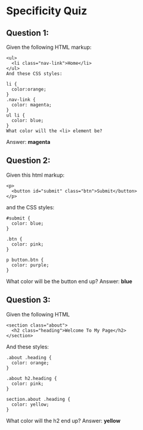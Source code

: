 # Specificity Quiz

## Question 1:
Given the following HTML markup:
```
<ul>
  <li class="nav-link">Home</li>
</ul>
And these CSS styles:

li {
  color:orange;
}
.nav-link {
  color: magenta;
}
ul li {
  color: blue;
}
What color will the <li> element be?
```
Answer: **magenta**

## Question 2:
Given this html markup:
```
<p>
  <button id="submit" class="btn">Submit</button>
</p>
```
and the CSS styles:
```
#submit {
  color: blue;
}
 
.btn {
  color: pink;
}
 
p button.btn {
  color: purple;
}
```
What color will be the button end up?
Answer: **blue**

## Question 3:
Given the following HTML
```
<section class="about">
  <h2 class="heading">Welcome To My Page</h2>
</section>
```
And these styles:
```
.about .heading {
  color: orange;
}
 
.about h2.heading {
  color: pink;
}
 
section.about .heading {
  color: yellow;
}
```
What color will the h2 end up?
Answer: **yellow**
